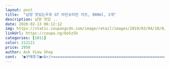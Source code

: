```yaml
---
layout: post 
title:  "남양 맛있는우유 GT 아인슈타인 키즈, 900ml, 1개" 
description: 남양 맛있 ..
date: 2020-02-13 06:12:12 
img: https://static.coupangcdn.com/image/retail/images/2019/03/04/10/0/10af346f-9ad7-432d-b33a-ba9e1eb6f02c.jpg 
linkUrl: https://coupa.ng/bo5zSh 
categories: [1011] 
color: 212121 
price: 2950 
author: Ask View Shop 
cont:  "●구매후기●<br/>========================================================<br/>==========================================================<br/>===========================================================<br/>DHA.<br/> EPA<br/>구매하시는데 도움이 되면 좋겠습니다;;<br/>나이아신 23%<br/>냉장 아인슈타인 배이비가 품절이라 키즈를 주문 했습니다.<br/> 베이비나 키즈나 별 차이가 없으니 아무거나 먹어도 됩니다;; 같이 주문한 우유 3개중에 아인슈타인 키즈 우유 유통기한이 제일로 기네요.<br/> 거의 2.<br/>3리터 서울우유만큼 길어서 놀라부리고 완젼 좋았습니다~<br/>냉장우유를 구매한지가 오래되서 맛이 기억이 안 났는데 먹고나니 기억이 납니다 ;; 아이들이 먹기에 딱 좋은 맛있는 우유입니다~~<br/>배송일: 2020/04/04 새벽<br/>배송일: 2020/04/21 밤 11시 30분<br/>배송일; 4/19 13시<br/>배송중 무거운거에 눌려서 팩이 찌그러짐이 조금 있었는데 손상은 없으니 그냥 먹었습니다 빠른 배송 감사하며 잘 먹도록 하겠습니다~~<br/>비타민 B2 25%<br/>비타민 B6 6%<br/>비타민 D 18%<br/>비타민A 16%.<br/><br/>비타민B1 8%<br/>산화아연 덱스트린<br/>살균방식; 130도 이상에서 2초<br/>살균방식; 130도에서 2초간<br/>살균방식; 130도에서 2초간”<br/>새벽이 아니라 밤 11시 반에 놓고 가셨습니다 가끔 이렇게 빨리 올때 있는데 빨리 와서 좋긴 하나 안전 운전 했으면 좋겠습니다;; 아인슈타인 키즈 우유는 아이들보다 제가 더 좋아합니다 맛이 확실히 다른 초고온 살균 우유와는 좀 다른 맛이 납니다!!<br/>솔직하게 쓰는 구매후기입니다<br/>솔직하게 작성하는 구매후기입니다<br/>솔직한 구매후기입니다<br/>아마도 비타민 무기질이 들어 있어서 그런거 같습니다 아이들 먹기에 좋은 영양 성분이 강화되서 저는 일반 흰우유보다 좋은거 같구요;;;<br/>아연 8%<br/>아인슈타인 베이비 라인 우유는 일반 마트에서는 팔지 않는 우유이고 이마트나 홈플러스 같은 대형 마트에 가야 판매하기에 매번 가기도 힘들고 하니 쿠팡에서 구매를 합니다 ;;<br/>아인슈타인 키즈 우유는 제가 더 좋아합니다 맛이 확실히 다른 초고온 살균 우유와는 다른 맛이 납니다!! 한마디로 맛있다는 말이죠!! 고소하고 진한 우유맛이 납니다 갠전인 입맛이니 참고만 해주세요<br/>아인슈타인 키즈는 일반 마트에서는 팔지도 않는 우유이고 이마트나 홈플러스에 가야 판매하기에 쿠팡에서 구매를 합니다 ;; 이번엔 배송이 진짜 빨리 왔습니다!!<br/>어린이들 필수 영양성분도 들어 있어서 일반 우유보다 어린이 우유라 도움이 될거 같습니다<br/>엽산 18%<br/>영양 강화제<br/>영양 성분이 들어 있으니 흔들어서 씹어 먹으면 더 좋습니다!! 칼슘은 200미리 기준 31프로 들어 있는데 많이 들은 편인거 같습니다!!!<br/>영양성분.<br/> ; 한컵 185mg 당 110kcal<br/>오랜만에 주문이라 유통기한이 이렇게 긴지 몰랐습니다 아니면.<br/> 새로 입고된 제품을 바로 받아서 유통기한이 긴지도 모르겠습니다~<br/>우리집 아이들은 뭐든지 잘 먹지맘 어린 아이가 있어서 강화우유로 먹고 있습니다 신선하고맛있는 우유 잘 먹겠습니다<br/>우야둥둥 유통기한이 길어서 너무 좋습니다~~ 아인슈타인 베이비 우유는 멸균으로 주구장창 먹느라 냉장우유는 한동안 구매를 안 했는데 이젠 냉장우유도 자주 사야겠습니다~~ 기한도 맘에 들고 영양 성분도 아이들 먹기에 딱 좋아서 짱짱!!<br/>우유세라마이드<br/>원재료;  1A등급 원유 99.<br/>76.<br/><br/>유통기한; 2020/04/30 (12일)<br/>유통기한; 2020/05/01 (12일)<br/>유통기한; 2020/05/13(10일)<br/>유통기한도 10일 남은 넉넉한 제품으로 받았습니다 받고나서 유통기한 길어서 너무 좋았습니다!! 거의 서울우유만큼 길어서 아주 굿굿!!! 아마 입고되고 바로 받은거 같습니다 우유 패키지가 완젼 빳빳하고 새거같은 느낌이 듭니다<br/>유통기한도 10일 남은 넉넉한 제품으로 받았습니다 서울우유만큼 길어서 좋습니다.<br/>  우리집 아이들은 뭐든지 잘 먹지만 어린 아이가 있어서 강화우유로 먹고 있습니다 신선하고맛있는 우유 잘 먹겠습니다<br/>일반 유기농 우유보다 더 많은 31가지 품질 검사를 했다니 믿고 먹습니다.<br/>  여러가지 비타민 무기질이 12가지 들어 있어서 아이들 먹기에 좋고 퍼센트로 따지면 많이 들어 있진 않치만 없는거 보단 나을거 같습니다~~<br/>저온 살균의 대표적인 우유 파스퇴르와는 다르지만 이 우유만의 고소함이 있습니다 먹으면 고소하고 엄청 향이 풍부하게 맛이 느껴집니다<br/>제 생각이지만 아마도 비타민 무기질이 들어 있어서 그런거 같습니다 아이들 먹기에 좋은 영양 성분이 강화되서 저는 일반 흰우유보다 좋은거 같구요;;; 아주 맛있게 먹고 있습니다<br/>제가 느끼기에 우유맛은 일반 흰우유와는 좀 다릅니다;;; 약간 분유 맛이 나는거 같은 맛이고  부드럽고 순하게 느껴지는  맛입니다<br/>주문일 ;4/19 오전 9시 30분<br/>주문일; 2020/04/21<br/>주문일; 2020/05/03<br/>집에 있는 멸균우유와 같은 패키지라 그런지 단다리 먹깨비 둘째가 익숙한듯 할배우유라고 먹는다고 갖고 와서 완샷 한잔 시원하게 해주네요!! 둘째가  먹을때 먹어보니 멸균과는 확실히 다른 신선하고 괜찮습니다.<br/><br/>참고하시어 좋은 구매 되시기 바랍니다~<br/>철분 8%<br/>철분 아연 8프로 나이아신 2프로 .<br/>성장기 어린이들에게 꼭 필요한 영양소들이 들어 있어서 아이들이 마시면 좋습니다~~갠적으로 종이 팩 말고 플라스틱 통에 들은것도 나오면 좋겠네요!!<br/>칼슘 31%<br/>칼슘혼합제<br/>케익과 같이 먹으니 아주 꿀맛입니다.<br/> 케익이 달달해서 밍밍한 맛이 날줄 알았지만 구수하고 달큰한 맛이 났습니다.<br/> 이 우유라고 파스퇴르  와우 싱싱애 우유 서울우유  대충 이정도 번갈아 먹는거 같습니다<br/>클로렐라추출물<br/>탄산칼슘 대두식이섬유<br/>파스퇴르 저온 우유 와우 싱싱애 우유 서울우유 아인슈타인 키즈 우유 번갈아서 먹고 있습니다 첵스에 먹었더니 한통을 한번에 다 마셨네요!! ㅋㅋ<br/>효모추출물<br/>" 
---
```

